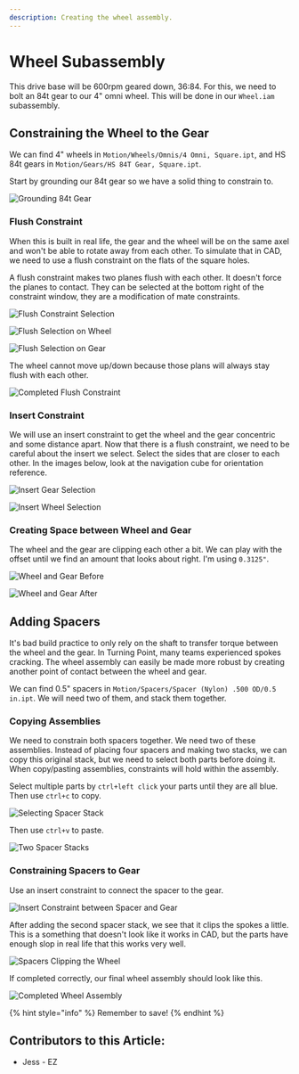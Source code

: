 ```yaml
---
description: Creating the wheel assembly.
---
```


# Wheel Subassembly

This drive base will be 600rpm geared down, 36:84.  For this, we need to bolt an 84t gear to our 4" omni wheel.  This will be done in our `Wheel.iam` subassembly. 

## Constraining the Wheel to the Gear

We can find 4" wheels in `Motion/Wheels/Omnis/4 Omni, Square.ipt`, and HS 84t gears in `Motion/Gears/HS 84T Gear, Square.ipt`.

Start by grounding our 84t gear so we have a solid thing to constrain to. 

![Grounding 84t Gear](<../../../.gitbook/assets/image (144).png>)

### Flush Constraint

When this is built in real life, the gear and the wheel will be on the same axel and won't be able to rotate away from each other.  To simulate that in CAD, we need to use a flush constraint on the flats of the square holes. 

A flush constraint makes two planes flush with each other.  It doesn't force the planes to contact.  They can be selected at the bottom right of the constraint window, they are a modification of mate constraints. 

![Flush Constraint Selection](<../../../.gitbook/assets/image (200).png>)

![Flush Selection on Wheel](<../../../.gitbook/assets/image (158).png>)

![Flush Selection on Gear](<../../../.gitbook/assets/image (131).png>)

The wheel cannot move up/down because those plans will always stay flush with each other. 

![Completed Flush Constraint](<../../../.gitbook/assets/image (211).png>)

### Insert Constraint

We will use an insert constraint to get the wheel and the gear concentric and some distance apart.  Now that there is a flush constraint, we need to be careful about the insert we select.  Select the sides that are closer to each other.  In the images below, look at the navigation cube for orientation reference. 

![Insert Gear Selection](<../../../.gitbook/assets/image (92).png>)

![Insert Wheel Selection](<../../../.gitbook/assets/image (120).png>)

### Creating Space between Wheel and Gear

The wheel and the gear are clipping each other a bit.  We can play with the offset until we find an amount that looks about right.  I'm using `0.3125"`.

![Wheel and Gear Before](<../../../.gitbook/assets/image (212).png>)

![Wheel and Gear After](<../../../.gitbook/assets/image (60).png>)

## Adding Spacers

It's bad build practice to only rely on the shaft to transfer torque between the wheel and the gear.  In Turning Point, many teams experienced spokes cracking.  The wheel assembly can easily be made more robust by creating another point of contact between the wheel and gear. 

We can find 0.5" spacers in `Motion/Spacers/Spacer (Nylon) .500 OD/0.5 in.ipt`.  We will need two of them, and stack them together.  

### Copying Assemblies

We need to constrain both spacers together.  We need two of these assemblies.  Instead of placing four spacers and making two stacks, we can copy this original stack, but we need to select both parts before doing it.  When copy/pasting assemblies, constraints will hold within the assembly.  

Select multiple parts by `ctrl+left click` your parts until they are all blue.  Then use `ctrl+c` to copy.

![Selecting Spacer Stack](<../../../.gitbook/assets/image (208).png>)

Then use `ctrl+v` to paste. 

![Two Spacer Stacks](<../../../.gitbook/assets/image (73).png>)

### Constraining Spacers to Gear

Use an insert constraint to connect the spacer to the gear. 

![Insert Constraint between Spacer and Gear](<../../../.gitbook/assets/image (91).png>)

After adding the second spacer stack, we see that it clips the spokes a little.  This is a something that doesn't look like it works in CAD, but the parts have enough slop in real life that this works very well. 

![Spacers Clipping the Wheel](<../../../.gitbook/assets/image (203).png>)



If completed correctly, our final wheel assembly should look like this. 

![Completed Wheel Assembly](<../../../.gitbook/assets/image (143).png>)

{% hint style="info" %}
Remember to save!
{% endhint %}



## Contributors to this Article:

* Jess - EZ
